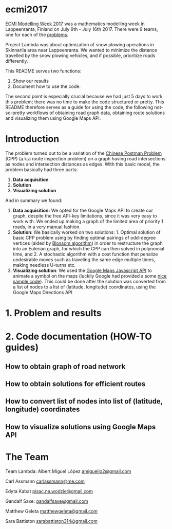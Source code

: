 # ecmi2017

[ECMI Modelling Week 2017](http://www.mafy.lut.fi/ECMIMW2017/) was a mathematics modelling week in Lappeenranta, Finland on July 9th - July 16th 2017. There were 9 teams, one for each of the [problems](http://www.mafy.lut.fi/ECMIMW2017/index.php?page=problems).

Project Lambda was about optimization of snow plowing operations in Skinnarila area near Lappeenranta. We wanted to minimize the distance travelled by the snow plowing vehicles, and if possible, prioritize roads differently.

This README serves two functions:
1. Show our results
2. Document how to use the code.

The second point is especially crucial because we had just 5 days to work this problem; there was no time to make the code structured or pretty. This README therefore serves as a guide for using the code, the following not-so-pretty workflows of obtaining road graph data, obtaining route solutions and visualizing them using Google Maps API.

# Introduction

The problem turned out to be a variation of the [Chinese Postman Problem](https://en.wikipedia.org/wiki/Route_inspection_problem) (CPP) (a.k.a route inspection problem) on a graph having road intersections as nodes and intersection distances as edges. With this basic model, the problem basically had three parts:

1. **Data acquisition**
2. **Solution**
3. **Visualizing solution**

And in summary we found:

1. **Data acquisition:** We opted for the Google Maps API to create our graph, despite the free API-key limitations, since it was very easy to work with. We ended up making a graph of the limited area of priority 1 roads, in a very manual fashion.
2. **Solution**: We basically worked on two solutions: 1. Optimal solution of basic CPP problem using by finding optimal pairings of odd-degree vertices (aided by [Blossom algorithm](https://en.wikipedia.org/wiki/Blossom_algorithm)) in order to restructure the graph into an Eulerian graph, for which the CPP can then solved in polynomial time, and 2. A stochastic algorithm with a cost function that penalize undesirable moves such as traveling the same edge multiple times, making needless U-turns etc.
3. **Visualizing solution**: We used the [Google Maps Javascript API](https://developers.google.com/maps/documentation/javascript/) to animate a symbol on the maps (luckily Google had provided a some [nice sample code](https://developers.google.com/maps/documentation/javascript/examples/overlay-symbol-animate)). This could be done after the solution was converted from a list of nodes to a list of (latitude, longitude) coordinates, using the Google Maps Directions API

# 1. Problem and results


# 2. Code documentation (HOW-TO guides)

## How to obtain graph of road network

## How to obtain solutions for efficient routes

## How to convert list of nodes into list of (latitude, longitude) coordinates

## How to visualize solutions using Google Maps API


# The Team
Team Lambda:
Albert Miguel López
amiguello2@gmail.com

Carl Assmann
carlassmann@me.com

Edyta Kabat
pisac.na.wodzie@gmail.com

Gandalf Saxe:
gandalfsaxe@gmail.com

Matthew Geleta
matthewgeleta@gmail.com

Sara Battiston
sarabattiston314@gmail.com


